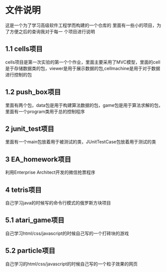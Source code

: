 ﻿# 文件说明

 这是一个为了学习高级软件工程学而构建的一个仓库的
 里面有一些小的项目，为了方便之后的查询我对于每一
 个项目进行说明

## 1.1 cells项目

cells项目是第一次实验的第一个个作业，里面主要采用了MVC模型，里面的cell是于存储数据类的包，viewer是用于展示数据的包,cellmachine是用于对于数据进行控制的包

## 1.2 push_box项目

里面有两个包，data包是用于构建算法数据的包，game包是用于算法求解的包，里面有一个program类用于总的控制程序

## 2 junit_test项目
里面有一个main包放着用于被测试的类，JUnitTestCase包放着用于测试的类

## 3 EA_homework项目
利用Enterprise Architect开发的微信抢票程序 

## 4 tetris项目
自己学习java的时候写的命令行模式的俄罗斯方块项目

## 5.1 atari_game项目
自己学习html/css/javascript的时候自己写的一个打砖块的游戏

## 5.2 particle项目
自己学习的html/css/javascript的时候自己写的一个粒子效果的网页
